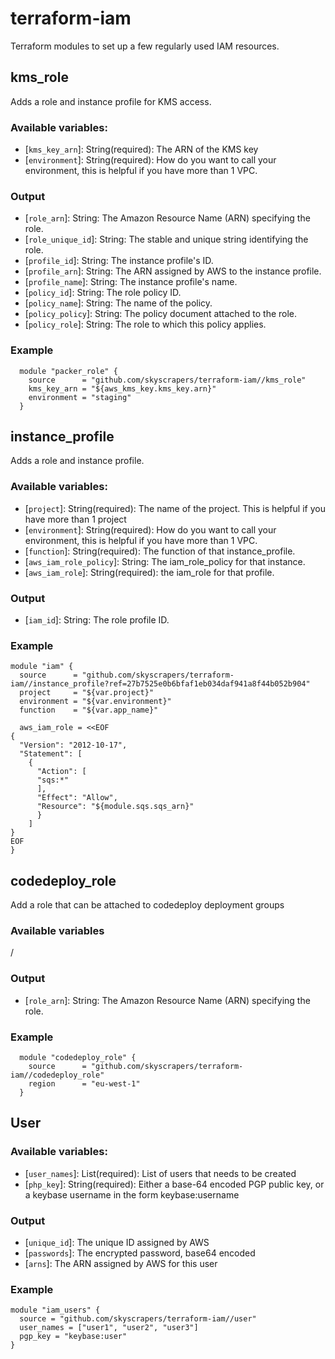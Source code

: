 # terraform-iam
Terraform modules to set up a few regularly used IAM resources.

## kms_role
Adds a role and instance profile for KMS access.

### Available variables:
 * [`kms_key_arn`]: String(required): The ARN of the KMS key
 * [`environment`]: String(required): How do you want to call your environment, this is helpful if you have more than 1 VPC.

### Output
 * [`role_arn`]: String: The Amazon Resource Name (ARN) specifying the role.
 * [`role_unique_id`]: String: The stable and unique string identifying the role.
 * [`profile_id`]: String: The instance profile's ID.
 * [`profile_arn`]: String: The ARN assigned by AWS to the instance profile.
 * [`profile_name`]: String: The instance profile's name.
 * [`policy_id`]: String: The role policy ID.
 * [`policy_name`]: String:  The name of the policy.
 * [`policy_policy`]: String: The policy document attached to the role.
 * [`policy_role`]: String: The role to which this policy applies.

### Example
```
  module "packer_role" {
    source      = "github.com/skyscrapers/terraform-iam//kms_role"
    kms_key_arn = "${aws_kms_key.kms_key.arn}"
    environment = "staging"
  }
```

## instance_profile
Adds a role and instance profile.

### Available variables:
 * [`project`]: String(required): The name of the project. This is helpful if you have more than 1 project
 * [`environment`]: String(required): How do you want to call your environment, this is helpful if you have more than 1 VPC.
 * [`function`]: String(required): The function of that instance_profile.
 * [`aws_iam_role_policy`]: String: The iam_role_policy for that instance.
 * [`aws_iam_role`]: String(required): the iam_role for that profile.

### Output
 * [`iam_id`]: String: The role profile ID.
### Example
```
module "iam" {
  source      = "github.com/skyscrapers/terraform-iam//instance_profile?ref=27b7525e0b6bfaf1eb034daf941a8f44b052b904"
  project     = "${var.project}"
  environment = "${var.environment}"
  function    = "${var.app_name}"

  aws_iam_role = <<EOF
{
  "Version": "2012-10-17",
  "Statement": [
    {
      "Action": [
      "sqs:*"
      ],
      "Effect": "Allow",
      "Resource": "${module.sqs.sqs_arn}"
      }
    ]
}
EOF
}
```

## codedeploy_role
Add a role that can be attached to codedeploy deployment groups

### Available variables
/

### Output
* [`role_arn`]: String: The Amazon Resource Name (ARN) specifying the role.

### Example
```
  module "codedeploy_role" {
    source      = "github.com/skyscrapers/terraform-iam//codedeploy_role"
    region      = "eu-west-1"
  }

```

## User

### Available variables:
* [`user_names`]: List(required): List of users that needs to be created
* [`php_key`]: String(required): Either a base-64 encoded PGP public key, or a keybase username in the form keybase:username

### Output
* [`unique_id`]: The unique ID assigned by AWS
* [`passwords`]: The encrypted password, base64 encoded
* [`arns`]: The ARN assigned by AWS for this user

### Example
```
module "iam_users" {
  source = "github.com/skyscrapers/terraform-iam//user"
  user_names = ["user1", "user2", "user3"]
  pgp_key = "keybase:user"
}
```
